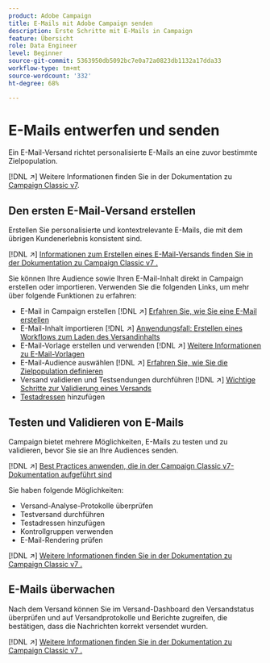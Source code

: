 ```yaml
---
product: Adobe Campaign
title: E-Mails mit Adobe Campaign senden
description: Erste Schritte mit E-Mails in Campaign
feature: Übersicht
role: Data Engineer
level: Beginner
source-git-commit: 5363950db5092bc7e0a72a0823db1132a17dda33
workflow-type: tm+mt
source-wordcount: '332'
ht-degree: 68%

---
```


# E-Mails entwerfen und senden

Ein E-Mail-Versand richtet personalisierte E-Mails an eine zuvor bestimmte Zielpopulation.

[!DNL :arrow_upper_right:] Weitere Informationen finden Sie in der Dokumentation zu  [Campaign Classic v7](https://experienceleague.adobe.com/docs/campaign-classic/using/sending-messages/sending-emails/about-email-channel.html?lang=de).

## Den ersten E-Mail-Versand erstellen

Erstellen Sie personalisierte und kontextrelevante E-Mails, die mit dem übrigen Kundenerlebnis konsistent sind.

[!DNL :arrow_upper_right:] [Informationen zum Erstellen eines E-Mail-Versands finden Sie in der Dokumentation zu Campaign Classic v7 .](https://experienceleague.adobe.com/docs/campaign-classic/using/designing-content/editing-html-content/use-case--creating-an-email-delivery.html?lang=de)

Sie können Ihre Audience sowie Ihren E-Mail-Inhalt direkt in Campaign erstellen oder importieren. Verwenden Sie die folgenden Links, um mehr über folgende Funktionen zu erfahren:

* E-Mail in Campaign erstellen
   [!DNL :arrow_upper_right:] [Erfahren Sie, wie Sie eine E-Mail erstellen](https://experienceleague.adobe.com/docs/campaign-classic/using/sending-messages/sending-emails/defining-the-email-content.html?lang=de)
* E-Mail-Inhalt importieren
   [!DNL :arrow_upper_right:] [Anwendungsfall: Erstellen eines Workflows zum Laden des Versandinhalts](https://experienceleague.adobe.com/docs/campaign-classic/using/automating-with-workflows/use-cases/deliveries/loading-delivery-content.html?lang=de)
* E-Mail-Vorlage erstellen und verwenden
   [!DNL :arrow_upper_right:] [Weitere Informationen zu E-Mail-Vorlagen](https://experienceleague.adobe.com/docs/campaign-classic/using/sending-messages/using-delivery-templates/about-templates.html?lang=de)
* E-Mail-Audience auswählen
   [!DNL :arrow_upper_right:] [Erfahren Sie, wie Sie die Zielpopulation definieren](https://experienceleague.adobe.com/docs/campaign-classic/using/sending-messages/key-steps-when-creating-a-delivery/steps-defining-the-target-population.html?lang=de)
* Versand validieren und Testsendungen durchführen
   [!DNL :arrow_upper_right:] [Wichtige Schritte zur Validierung eines Versands](https://experienceleague.adobe.com/docs/campaign-classic/using/sending-messages/key-steps-when-creating-a-delivery/steps-validating-the-delivery.html?lang=de)
* [Testadressen](https://experienceleague.adobe.com/docs/campaign-classic/using/sending-messages/using-seed-addresses/about-seed-addresses.html?lang=de) hinzufügen

## Testen und Validieren von E-Mails

Campaign bietet mehrere Möglichkeiten, E-Mails zu testen und zu validieren, bevor Sie sie an Ihre Audiences senden.

[!DNL :arrow_upper_right:] [Best Practices anwenden, die in der Campaign Classic v7-Dokumentation aufgeführt sind](https://experienceleague.adobe.com/docs/campaign-classic/using/sending-messages/key-steps-when-creating-a-delivery/delivery-bestpractices/check-before-sending.html?lang=de)

Sie haben folgende Möglichkeiten:

* Versand-Analyse-Protokolle überprüfen
* Testversand durchführen
* Testadressen hinzufügen
* Kontrollgruppen verwenden
* E-Mail-Rendering prüfen

[!DNL :arrow_upper_right:] [Weitere Informationen finden Sie in der Dokumentation zu Campaign Classic v7 .](https://experienceleague.adobe.com/docs/campaign-classic/using/sending-messages/key-steps-when-creating-a-delivery/steps-validating-the-delivery.html)

## E-Mails überwachen

Nach dem Versand können Sie im Versand-Dashboard den Versandstatus überprüfen und auf Versandprotokolle und Berichte zugreifen, die bestätigen, dass die Nachrichten korrekt versendet wurden.

[!DNL :arrow_upper_right:] [Weitere Informationen finden Sie in der Dokumentation zu Campaign Classic v7 .](https://experienceleague.adobe.com/docs/campaign-classic/using/sending-messages/key-steps-when-creating-a-delivery/delivery-bestpractices/track-and-monitor.html?lang=de)


